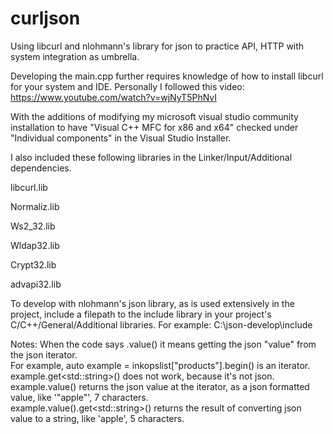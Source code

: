 # curljson
Using libcurl and nlohmann's library for json to practice API, HTTP with system integration as umbrella.


Developing the main.cpp further requires knowledge of how to install libcurl for your system and IDE. Personally I followed this video: https://www.youtube.com/watch?v=wjNyT5PhNvI

With the additions of modifying my microsoft visual studio community installation to have "Visual C++ MFC for x86 and x64" checked under "Individual components" in the Visual Studio Installer.

I also included these following libraries in the Linker/Input/Additional dependencies.

libcurl.lib

Normaliz.lib

Ws2_32.lib

Wldap32.lib

Crypt32.lib

advapi32.lib

To develop with nlohmann's json library, as is used extensively in the project, include a filepath to the include library in your project's C/C++/General/Additional libraries. For example:
  C:\json-develop\include


Notes:
  When the code says .value() it means getting the json "value" from the json iterator.<br>
  For example, auto example = inkopslist["products"].begin() is an iterator.<br>
  example.get\<std::string\>() does not work, because it's not json.<br>
  example.value() returns the json value at the iterator, as a json formatted value, like '"apple"', 7 characters.<br>
  example.value().get\<std::string\>() returns the result of converting json value to a string, like 'apple', 5 characters.<br>
